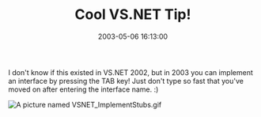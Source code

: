 ﻿---
layout: post
title: "Cool VS.NET Tip!"
comments: false
date: 2003-05-06 16:13:00
categories:
 - Technology
subtext-id: 00d181d0-ed3a-4fc5-b363-adc272ddc29e
alias: /blog/Cool-VSNET-Tip!.aspx
---


I don't know if this existed in VS.NET 2002, but in 2003 you can implement an interface by pressing the TAB key! Just don't type so fast that you've moved on after entering the interface name. :)

![A picture named VSNET_ImplementStubs.gif](http://www.peterprovost.org/images/myPictures/2003/05/06/VSNET_ImplementStubs.gif)
